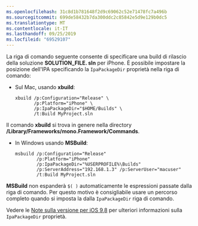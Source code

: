 ```yaml
---
ms.openlocfilehash: 31c8d1b781648f2d9c69062c52e71478fc7a496b
ms.sourcegitcommit: 699de58432b7da300ddc2c85842e5d9e129b0dc5
ms.translationtype: MT
ms.contentlocale: it-IT
ms.lasthandoff: 09/25/2019
ms.locfileid: "69529107"
---
```


La riga di comando seguente consente di specificare una build di rilascio della soluzione **SOLUTION_FILE. sln** per iPhone. È possibile impostare la posizione dell'IPA specificando la `IpaPackageDir` proprietà nella riga di comando:

- Sul Mac, usando **xbuild**:

  ```
  xbuild /p:Configuration="Release" \ 
         /p:Platform="iPhone" \ 
         /p:IpaPackageDir="$HOME/Builds" \
         /t:Build MyProject.sln
  ```

Il comando **xbuild** si trova in genere nella directory **/Library/Frameworks/mono.Framework/Commands**.

- In Windows usando **MSBuild**:

  ```
  msbuild /p:Configuration="Release" 
          /p:Platform="iPhone" 
          /p:IpaPackageDir="%USERPROFILE%\Builds" 
          /p:ServerAddress="192.168.1.3" /p:ServerUser="macuser"  
          /t:Build MyProject.sln
  ```

**MSBuild** non espanderà `$( )` automaticamente le espressioni passate dalla riga di comando. Per questo motivo è consigliabile usare un percorso completo quando si imposta la dalla `IpaPackageDir` riga di comando.

Vedere le [Note sulla versione per iOS 9,8](https://github.com/xamarin/release-notes-archive/blob/master/release-notes/ios/xamarin.ios_9/xamarin.ios_9.8.md#new-msbuild-property-ipapackagedir-to-customize-ipa-output-location) per ulteriori informazioni sulla `IpaPackageDir` proprietà.

